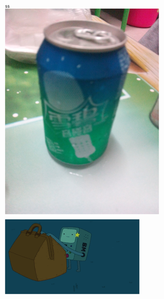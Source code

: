 ss![输入图片说明](/IMG_20140815_195651.jpg)

![输入图片说明](/.workflow/img-a69337f3ly1fjr0hn0wi2g20c806sh13.gif)